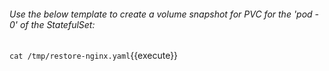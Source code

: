 ###### Use the below template to create a volume snapshot for PVC for the 'pod - 0' of the StatefulSet:

`cat /tmp/restore-nginx.yaml`{{execute}}
